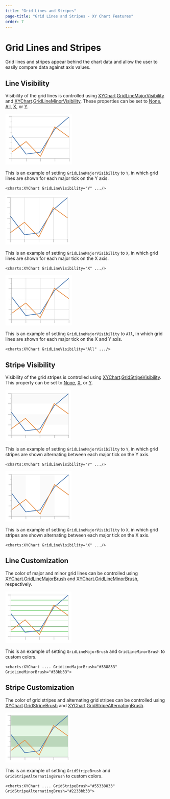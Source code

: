 ```yaml
---
title: "Grid Lines and Stripes"
page-title: "Grid Lines and Stripes - XY Chart Features"
order: 7
---
```

# Grid Lines and Stripes

Grid lines and stripes appear behind the chart data and allow the user to easily compare data against axis values.

## Line Visibility

Visibility of the grid lines is controlled using [XYChart](xref:@ActiproUIRoot.Controls.Charts.XYChart).[GridLineMajorVisibility](xref:@ActiproUIRoot.Controls.Charts.XYChart.GridLineMajorVisibility) and [XYChart](xref:@ActiproUIRoot.Controls.Charts.XYChart).[GridLineMinorVisibility](xref:@ActiproUIRoot.Controls.Charts.XYChart.GridLineMinorVisibility).  These properties can be set to [None](xref:@ActiproUIRoot.Controls.Charts.GridLineVisibility.None), [All](xref:@ActiproUIRoot.Controls.Charts.GridLineVisibility.All), [X](xref:@ActiproUIRoot.Controls.Charts.GridLineVisibility.X), or [Y](xref:@ActiproUIRoot.Controls.Charts.GridLineVisibility.Y).

![Screenshot](../images/appearance-grid-lines1.png)

This is an example of setting `GridLineMajorVisibility` to `Y`, in which grid lines are shown for each major tick on the Y axis.

```xaml
<charts:XYChart GridLineVisibility="Y" .../>
```

![Screenshot](../images/appearance-grid-lines2.png)

This is an example of setting `GridLineMajorVisibility` to `X`, in which grid lines are shown for each major tick on the X axis.

```xaml
<charts:XYChart GridLineVisibility="X" .../>
```

![Screenshot](../images/appearance-grid-lines3.png)

This is an example of setting `GridLineMajorVisibility` to `All`, in which grid lines are shown for each major tick on the X and Y axis.

```xaml
<charts:XYChart GridLineVisibility="All" .../>
```

## Stripe Visibility

Visibility of the grid stripes is controlled using [XYChart](xref:@ActiproUIRoot.Controls.Charts.XYChart).[GridStripeVisibility](xref:@ActiproUIRoot.Controls.Charts.XYChart.GridStripeVisibility).  This property can be set to [None](xref:@ActiproUIRoot.Controls.Charts.GridStripeVisibility.None), [X](xref:@ActiproUIRoot.Controls.Charts.GridStripeVisibility.X), or [Y](xref:@ActiproUIRoot.Controls.Charts.GridStripeVisibility.Y).

![Screenshot](../images/appearance-grid-lines4.png)

This is an example of setting `GridLineMajorVisibility` to `Y`, in which grid stripes are shown alternating between each major tick on the Y axis.

```xaml
<charts:XYChart GridLineVisibility="Y" .../>
```

![Screenshot](../images/appearance-grid-lines5.png)

This is an example of setting `GridLineMajorVisibility` to `X`, in which grid stripes are shown alternating between each major tick on the X axis.

```xaml
<charts:XYChart GridLineVisibility="X" .../>
```

## Line Customization

The color of major and minor grid lines can be controlled using [XYChart](xref:@ActiproUIRoot.Controls.Charts.XYChart).[GridLineMajorBrush](xref:@ActiproUIRoot.Controls.Charts.XYChart.GridLineMajorBrush) and [XYChart](xref:@ActiproUIRoot.Controls.Charts.XYChart).[GridLineMinorBrush](xref:@ActiproUIRoot.Controls.Charts.XYChart.GridLineMinorBrush), respectively.

![Screenshot](../images/appearance-grid-lines6.png)

This is an example of setting `GridLineMajorBrush` and `GridLineMinorBrush` to custom colors.

```xaml
<charts:XYChart .... GridLineMajorBrush="#338833" GridLineMinorBrush="#33bb33">
```

## Stripe Customization

The color of grid stripes and alternating grid stripes can be controlled using [XYChart](xref:@ActiproUIRoot.Controls.Charts.XYChart).[GridStripeBrush](xref:@ActiproUIRoot.Controls.Charts.XYChart.GridStripeBrush) and [XYChart](xref:@ActiproUIRoot.Controls.Charts.XYChart).[GridStripeAlternatingBrush](xref:@ActiproUIRoot.Controls.Charts.XYChart.GridStripeAlternatingBrush).

![Screenshot](../images/appearance-grid-lines7.png)

This is an example of setting `GridStripeBrush` and `GridStripeAlternatingBrush` to custom colors.

```xaml
<charts:XYChart .... GridStripeBrush="#55338833" GridStripeAlternatingBrush="#2233bb33">
```
